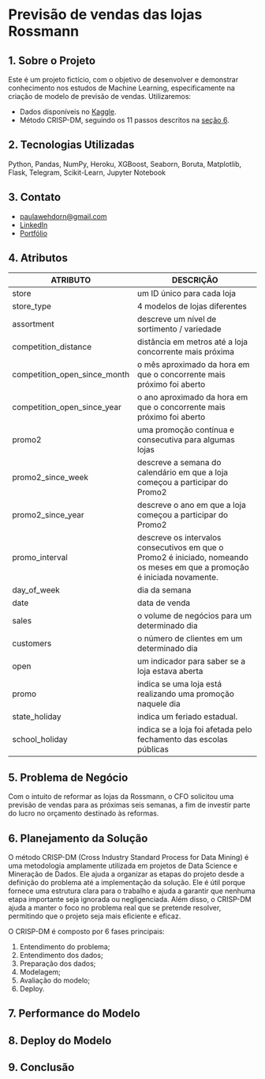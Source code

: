 # Previsão de vendas das lojas Rossmann

## 1. Sobre o Projeto
Este é um projeto fictício, com o objetivo de desenvolver e demonstrar conhecimento nos estudos de Machine Learning, especificamente na criação de modelo de previsão de vendas.
Utilizaremos:
- Dados disponíveis no [Kaggle](https://www.kaggle.com/c/rossmann-store-sales).
- Método CRISP-DM, seguindo os 11 passos descritos na [seção 6](#planejamento-da-solução).

## 2. Tecnologias Utilizadas
Python, Pandas, NumPy, Heroku, XGBoost, Seaborn, Boruta, Matplotlib, Flask, Telegram, Scikit-Learn, Jupyter Notebook

## 3. Contato
- paulawehdorn@gmail.com
- [LinkedIn](https://www.linkedin.com/in/paulawehdorn/)
- [Portfólio](https://paulawehdorn.github.io/portfolio_projetos/)

## 4. Atributos
ATRIBUTO | DESCRIÇÃO 
-- | -- 
store | um ID único para cada loja
store_type | 4 modelos de lojas diferentes
assortment | descreve um nível de sortimento / variedade
competition_distance | distância em metros até a loja concorrente mais próxima
competition_open_since_month | o mês aproximado da hora em que o concorrente mais próximo foi aberto
competition_open_since_year | o ano aproximado da hora em que o concorrente mais próximo foi aberto
promo2 | uma promoção contínua e consecutiva para algumas lojas
promo2_since_week | descreve a semana do calendário em que a loja começou a participar do Promo2
promo2_since_year | descreve o ano em que a loja começou a participar do Promo2
promo_interval | descreve os intervalos consecutivos em que o Promo2 é iniciado, nomeando os meses em que a promoção é iniciada novamente.
day_of_week | dia da semana
date | data de venda
sales | o volume de negócios para um determinado dia
customers | o número de clientes em um determinado dia
open | um indicador para saber se a loja estava aberta
promo | indica se uma loja está realizando uma promoção naquele dia
state_holiday | indica um feriado estadual.
school_holiday | indica se a loja foi afetada pelo fechamento das escolas públicas

## 5. Problema de Negócio
Com o intuito de reformar as lojas da Rossmann, o CFO solicitou uma previsão de vendas para as próximas seis semanas, a fim de investir parte do lucro no orçamento destinado às reformas.

## 6. Planejamento da Solução <a id="planejamento-da-solução"></a>

O método CRISP-DM (Cross Industry Standard Process for Data Mining) é uma metodologia amplamente utilizada em projetos de Data Science e Mineração de Dados. Ele ajuda a organizar as etapas do projeto desde a definição do problema até a implementação da solução. Ele é útil porque fornece uma estrutura clara para o trabalho e ajuda a garantir que nenhuma etapa importante seja ignorada ou negligenciada. Além disso, o CRISP-DM ajuda a manter o foco no problema real que se pretende resolver, permitindo que o projeto seja mais eficiente e eficaz.

O CRISP-DM é composto por 6 fases principais: 

1. Entendimento do problema;
2. Entendimento dos dados;
3. Preparação dos dados;
4. Modelagem;
5. Avaliação do modelo;
6. Deploy.

## 7. Performance do Modelo

## 8. Deploy do Modelo

## 9. Conclusão

